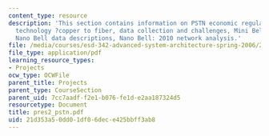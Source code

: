 ```yaml
---
content_type: resource
description: 'This section contains information on PSTN economic regulation (US),
  technology ?copper to fiber, data collection and challenges, Mini Bell network,
  Nano Bell data descriptions, Nano Bell: 2010 network analysis.'
file: /media/courses/esd-342-advanced-system-architecture-spring-2006/21d353a50dd01df06dece425bbff3ab8_pres2_pstn.pdf
file_type: application/pdf
learning_resource_types:
- Projects
ocw_type: OCWFile
parent_title: Projects
parent_type: CourseSection
parent_uid: 7cc7aadf-f2e1-b076-fe1d-e2aa187324d5
resourcetype: Document
title: pres2_pstn.pdf
uid: 21d353a5-0dd0-1df0-6dec-e425bbff3ab8
---
```

